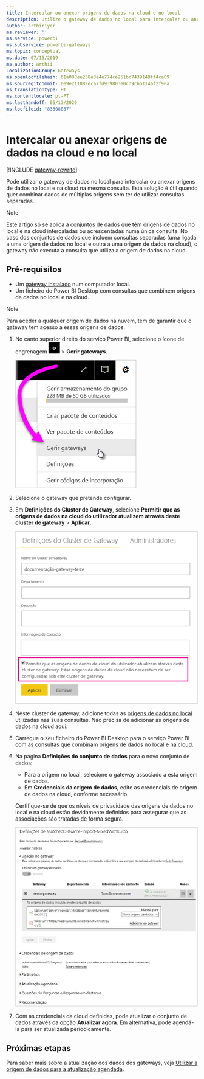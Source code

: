```yaml
---
title: Intercalar ou anexar origens de dados na cloud e no local
description: Utilize o gateway de dados no local para intercalar ou anexar origens de dados no local e na cloud na mesma consulta.
author: arthiriyer
ms.reviewer: ''
ms.service: powerbi
ms.subservice: powerbi-gateways
ms.topic: conceptual
ms.date: 07/15/2019
ms.author: arthii
LocalizationGroup: Gateways
ms.openlocfilehash: 61a008ee238e3e4e774ce251bc7439149ff4ca09
ms.sourcegitcommit: 0e9e211082eca7fd939803e0cd9c6b114af2f90a
ms.translationtype: HT
ms.contentlocale: pt-PT
ms.lasthandoff: 05/13/2020
ms.locfileid: "83308837"
---
```

# <a name="merge-or-append-on-premises-and-cloud-data-sources"></a>Intercalar ou anexar origens de dados na cloud e no local

[!INCLUDE [gateway-rewrite](../includes/gateway-rewrite.md)]

Pode utilizar o gateway de dados no local para intercalar ou anexar origens de dados no local e na cloud na mesma consulta. Esta solução é útil quando quer combinar dados de múltiplas origens sem ter de utilizar consultas separadas.

>[!NOTE]
>Este artigo só se aplica a conjuntos de dados que têm origens de dados no local e na cloud intercaladas ou acrescentadas numa única consulta. No caso dos conjuntos de dados que incluem consultas separadas (uma ligada a uma origem de dados no local e outra a uma origem de dados na cloud), o gateway não executa a consulta que utiliza a origem de dados na cloud.

## <a name="prerequisites"></a>Pré-requisitos

- Um [gateway instalado](/data-integration/gateway/service-gateway-install) num computador local.
- Um ficheiro do Power BI Desktop com consultas que combinem origens de dados no local e na cloud.

>[!NOTE]
>Para aceder a qualquer origem de dados na nuvem, tem de garantir que o gateway tem acesso a essas origens de dados.

1. No canto superior direito do serviço Power BI, selecione o ícone de engrenagem ![Ícone de engrenagem de Definições](media/service-gateway-mashup-on-premises-cloud/icon-gear.png) > **Gerir gateways**.

    ![Gerir os gateways](media/service-gateway-mashup-on-premises-cloud/manage-gateways.png)

2. Selecione o gateway que pretende configurar.

3. Em **Definições do Cluster de Gateway**, selecione **Permitir que as origens de dados na cloud do utilizador atualizem através deste cluster de gateway** > **Aplicar**.

    ![Atualizar através deste cluster de gateway](media/service-gateway-mashup-on-premises-cloud/refresh-gateway-cluster.png)

4. Neste cluster de gateway, adicione todas as [origens de dados no local](service-gateway-enterprise-manage-scheduled-refresh.md#add-a-data-source) utilizadas nas suas consultas. Não precisa de adicionar as origens de dados na cloud aqui.

5. Carregue o seu ficheiro do Power BI Desktop para o serviço Power BI com as consultas que combinam origens de dados no local e na cloud.

6. Na página **Definições do conjunto de dados** para o novo conjunto de dados:

   - Para a origem no local, selecione o gateway associado a esta origem de dados.
   - Em **Credenciais da origem de dados**, edite as credenciais de origem de dados na cloud, conforme necessário.

    Certifique-se de que os níveis de privacidade das origens de dados no local e na cloud estão devidamente definidos para assegurar que as associações são tratadas de forma segura.

     ![Definições do conjunto de dados](media/service-gateway-mashup-on-premises-cloud/dataset-settings.png)

7. Com as credenciais da cloud definidas, pode atualizar o conjunto de dados através da opção **Atualizar agora**. Em alternativa, pode agendá-la para ser atualizada periodicamente.

## <a name="next-steps"></a>Próximas etapas

Para saber mais sobre a atualização dos dados dos gateways, veja [Utilizar a origem de dados para a atualização agendada](service-gateway-enterprise-manage-scheduled-refresh.md#use-the-data-source-for-scheduled-refresh).
